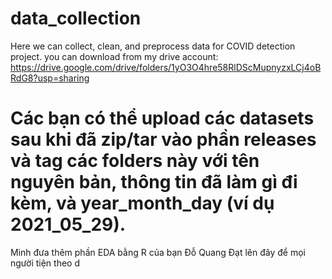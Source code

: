 # data_collection
Here we can collect, clean, and preprocess data for COVID detection project.
you can download from my drive account: https://drive.google.com/drive/folders/1yO3O4hre58RlDScMupnyzxLCj4oBRdG8?usp=sharing
# Các bạn có thể upload các datasets sau khi đã zip/tar vào phần releases và tag các folders này với tên nguyên bản, thông tin đã làm gì đi kèm, và year_month_day (ví dụ 2021_05_29).

Mình đưa thêm phần EDA bằng R của bạn Đỗ Quang Đạt lên đây để mọi người tiện theo d
